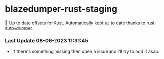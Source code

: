 # blazedumper-rust-staging

🚀 Up to date offsets for Rust. Automatically kept up to date thanks to [rust-auto-dumper](https://github.com/Akandesh/rust-auto-dumper).


### Last Update 08-06-2023 11:31:45
- If there's something missing then open a issue and i'll try to add it asap.